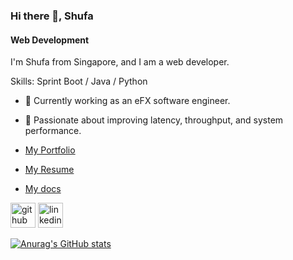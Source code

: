 <!--
**woon17/woon17** is a ✨ _special_ ✨ repository because its `README.md` (this file) appears on your GitHub profile.
Here are some ideas to get you started:
- 🔭 I’m currently working on ...
- 🌱 I’m currently learning ...
- 👯 I’m looking to collaborate on ...
- 🤔 I’m looking for help with ...
- 💬 Ask me about ...
- 📫 How to reach me: ...
- 😄 Pronouns: ...
- ⚡ Fun fact: ...
-->


### Hi there 👋, Shufa
#### Web Development
I'm Shufa from Singapore, and I am a web developer. 

Skills: Sprint Boot / Java / Python

- 🔭 Currently working as an eFX software engineer.
- 🌱 Passionate about improving latency, throughput, and system performance.

- [My Portfolio](https://woon17.github.io/portfolio/)
- [My Resume](https://woon17.github.io/portfolio/resume.html)
- [My docs](https://woon17.github.io/docs/)

[<img src='https://cdn.jsdelivr.net/npm/simple-icons@3.0.1/icons/github.svg' alt='github' height='40'>](https://github.com/woon17) [<img src='https://cdn.jsdelivr.net/npm/simple-icons@3.0.1/icons/linkedin.svg' alt='linkedin' height='40'>](https://www.linkedin.com/in/shufa-wen-7a530418b/)  

[![Anurag's GitHub stats](https://github-readme-stats.vercel.app/api?username=woon17&count_private=true)](#)
